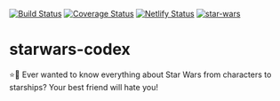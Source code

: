 [![Build Status](https://travis-ci.org/talesdsp/starwars-codex.svg?branch=master)](https://travis-ci.org/talesdsp/starwars-codex)
[![Coverage Status](https://coveralls.io/repos/github/talesdsp/starwars-codex/badge.svg)](https://coveralls.io/github/talesdsp/starwars-codex)
[![Netlify Status](https://api.netlify.com/api/v1/badges/4d2f89f2-60cc-4273-b3ec-3802a66809d6/deploy-status)](https://app.netlify.com/sites/tales-starwars/deploys)
[![star-wars](https://img.shields.io/endpoint?url=https://dashboard.cypress.io/badge/simple/wz1m3a/master&style=flat&logo=cypress)](https://dashboard.cypress.io/projects/wz1m3a/runs)

# starwars-codex
:star::scroll: Ever wanted to know everything about Star Wars from characters to starships? Your best friend will hate you!  
